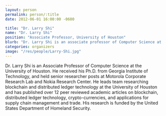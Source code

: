 ```yaml
---
layout: person
permalink: person/:title
date: 2012-06-01 16:00:00 -0600

title: "Dr. Larry Shi"
name: "Dr. Larry Shi"
position: "Associate Professor, University of Houston"
blurb: "Dr. Larry Shi is an associate professor of Computer Science at the University of Houston. He researches blockchain technology and computer security and is funded by the US Department of Homeland Security."
categories: organizers
image: "/res/people/Larry-Shi.jpg"
---
```


Dr. Larry Shi is an Associate Professor of Computer Science at the University of Houston. He received his Ph.D. from Georgia Institute of Technology, and held senior researcher posts at Motorola Corporate Research Lab and Nokia Research Center. He leads team researching blockchain and distributed ledger technology at the University of Houston and has published over 12 peer reviewed academic articles on blockchain, distributed ledger technology, crypto-currencies, and applications for supply chain management and trade. His research is funded by the United States Department of Homeland Security.